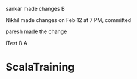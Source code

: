 sankar made changes
B

Nikhil made changes on Feb 12 at 7 PM, committed


paresh made the change

iTest
B
A
# ScalaTraining
